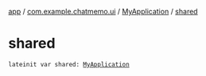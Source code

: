 [app](../../index.md) / [com.example.chatmemo.ui](../index.md) / [MyApplication](index.md) / [shared](./shared.md)

# shared

`lateinit var shared: `[`MyApplication`](index.md)